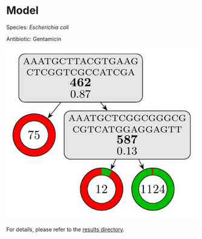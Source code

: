 
# Model

Species: *Escherichia coli*

Antibiotic: Gentamicin

<a href="./model.pdf"><img src="./model.png" /></a>

For details, please refer to the [results directory](../../../../../results/cart_b/escherichia%20coli/gentamicin/repeat_0/).

